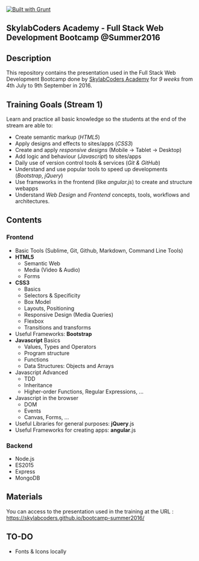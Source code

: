 [![Built with Grunt](https://cdn.gruntjs.com/builtwith.png)](http://gruntjs.com/)

## SkylabCoders Academy - Full Stack Web Development Bootcamp @Summer2016

## Description ##

This repository contains the presentation used in the Full Stack Web Development Bootcamp done by [SkylabCoders Academy](http://www.skylabcoders.com/es/) for _9 weeks_ from 4th July to 9th September in 2016.

## Training Goals (Stream 1) ##

Learn and practice all basic knowledge so the students at the end of the stream are able to:

- Create semantic markup (_HTML5_)
- Apply designs and effects to sites/apps (_CSS3_)
- Create and apply _responsive designs_ (Mobile -> Tablet -> Desktop)
- Add logic and behaviour (_Javascript_) to sites/apps
- Daily use of version control tools & services (_Git & GitHub_)
- Understand and use popular tools to speed up developments (_Bootstrap_, _jQuery_)
- Use frameworks in the frontend (like _angular.js_) to create and structure webapps
- Understand _Web Design_ and _Frontend_ concepts, tools, workflows and architectures.

## Contents ##

### Frontend

- Basic Tools (Sublime, Git, Github, Markdown, Command Line Tools)
- **HTML5**
    + Semantic Web
    + Media (Video & Audio) 
    + Forms
- **CSS3**
    + Basics    
    + Selectors & Specificity
    + Box Model 
    + Layouts, Positioning
    + Responsive Design (Media Queries)
    + Flexbox
    + Transitions and transforms
- Useful Frameworks: **Bootstrap**
- **Javascript** Basics
    + Values, Types and Operators
    + Program structure
    + Functions
    + Data Structures: Objects and Arrays
- Javascript Advanced
    + TDD
    + Inheritance
    + Higher-order Functions, Regular Expressions, ...
- Javascript in the browser
    + DOM
    + Events
    + Canvas, Forms, ...
- Useful Libraries for general purposes: **jQuery**.js
- Useful Frameworks for creating apps: **angular**.js

### Backend

- Node.js
- ES2015
- Express
- MongoDB

## Materials ##

You can access to the presentation used in the training at the URL : https://skylabcoders.github.io/bootcamp-summer2016/

## TO-DO ##

- Fonts & Icons locally
